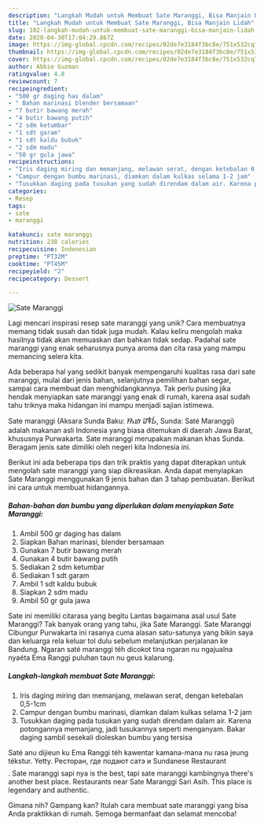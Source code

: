 ```yaml
---
description: "Langkah Mudah untuk Membuat Sate Maranggi, Bisa Manjain Lidah"
title: "Langkah Mudah untuk Membuat Sate Maranggi, Bisa Manjain Lidah"
slug: 102-langkah-mudah-untuk-membuat-sate-maranggi-bisa-manjain-lidah
date: 2020-04-30T17:04:29.867Z
image: https://img-global.cpcdn.com/recipes/02de7e3184f3bc8e/751x532cq70/sate-maranggi-foto-resep-utama.jpg
thumbnail: https://img-global.cpcdn.com/recipes/02de7e3184f3bc8e/751x532cq70/sate-maranggi-foto-resep-utama.jpg
cover: https://img-global.cpcdn.com/recipes/02de7e3184f3bc8e/751x532cq70/sate-maranggi-foto-resep-utama.jpg
author: Abbie Guzman
ratingvalue: 4.8
reviewcount: 7
recipeingredient:
- "500 gr daging has dalam"
- " Bahan marinasi blender bersamaan"
- "7 butir bawang merah"
- "4 butir bawang putih"
- "2 sdm ketumbar"
- "1 sdt garam"
- "1 sdt kaldu bubuk"
- "2 sdm madu"
- "50 gr gula jawa"
recipeinstructions:
- "Iris daging miring dan memanjang, melawan serat, dengan ketebalan 0,5-1cm"
- "Campur dengan bumbu marinasi, diamkan dalam kulkas selama 1-2 jam"
- "Tusukkan daging pada tusukan yang sudah direndam dalam air. Karena potongannya memanjang, jadi tusukannya seperti menganyam. Bakar daging sambil sesekali dioleskan bumbu yang tersisa"
categories:
- Resep
tags:
- sate
- maranggi

katakunci: sate maranggi 
nutrition: 238 calories
recipecuisine: Indonesian
preptime: "PT32M"
cooktime: "PT45M"
recipeyield: "2"
recipecategory: Dessert

---
```



![Sate Maranggi](https://img-global.cpcdn.com/recipes/02de7e3184f3bc8e/751x532cq70/sate-maranggi-foto-resep-utama.jpg)

Lagi mencari inspirasi resep sate maranggi yang unik? Cara membuatnya memang tidak susah dan tidak juga mudah. Kalau keliru mengolah maka hasilnya tidak akan memuaskan dan bahkan tidak sedap. Padahal sate maranggi yang enak seharusnya punya aroma dan cita rasa yang mampu memancing selera kita.

Ada beberapa hal yang sedikit banyak mempengaruhi kualitas rasa dari sate maranggi, mulai dari jenis bahan, selanjutnya pemilihan bahan segar, sampai cara membuat dan menghidangkannya. Tak perlu pusing jika hendak menyiapkan sate maranggi yang enak di rumah, karena asal sudah tahu triknya maka hidangan ini mampu menjadi sajian istimewa.

Sate maranggi (Aksara Sunda Baku: ᮞᮒᮦ ᮙᮛᮀᮌᮤ, Sunda: Saté Maranggi) adalah makanan asli Indonesia yang biasa ditemukan di daerah Jawa Barat, khususnya Purwakarta. Sate maranggi merupakan makanan khas Sunda. Beragam jenis sate dimiliki oleh negeri kita Indonesia ini.


Berikut ini ada beberapa tips dan trik praktis yang dapat diterapkan untuk mengolah sate maranggi yang siap dikreasikan. Anda dapat menyiapkan Sate Maranggi menggunakan 9 jenis bahan dan 3 tahap pembuatan. Berikut ini cara untuk membuat hidangannya.

<!--inarticleads1-->

##### Bahan-bahan dan bumbu yang diperlukan dalam menyiapkan Sate Maranggi:

1. Ambil 500 gr daging has dalam
1. Siapkan  Bahan marinasi, blender bersamaan
1. Gunakan 7 butir bawang merah
1. Gunakan 4 butir bawang putih
1. Sediakan 2 sdm ketumbar
1. Sediakan 1 sdt garam
1. Ambil 1 sdt kaldu bubuk
1. Siapkan 2 sdm madu
1. Ambil 50 gr gula jawa


Sate ini memiliki citarasa yang begitu Lantas bagaimana asal usul Sate Maranggi? Tak banyak orang yang tahu, jika Sate Maranggi. Sate Maranggi Cibungur Purwakarta ini rasanya cuma alasan satu-satunya yang bikin saya dan keluarga rela keluar tol dulu sebelum melanjutkan perjalanan ke Bandung. Ngaran saté maranggi téh dicokot tina ngaran nu ngajualna nyaéta Ema Ranggi puluhan taun nu geus kalarung. 

<!--inarticleads2-->

##### Langkah-langkah membuat Sate Maranggi:

1. Iris daging miring dan memanjang, melawan serat, dengan ketebalan 0,5-1cm
1. Campur dengan bumbu marinasi, diamkan dalam kulkas selama 1-2 jam
1. Tusukkan daging pada tusukan yang sudah direndam dalam air. Karena potongannya memanjang, jadi tusukannya seperti menganyam. Bakar daging sambil sesekali dioleskan bumbu yang tersisa


Saté anu dijieun ku Ema Ranggi téh kawentar kamana-mana nu rasa jeung tékstur. Yetty. Ресторан, где подают сатэ и Sundanese Restaurant$$$$. Sate maranggi sapi nya is the best, tapi sate maranggi kambingnya there&#39;s another best place. Restaurants near Sate Maranggi Sari Asih. This place is legendary and authentic. 

Gimana nih? Gampang kan? Itulah cara membuat sate maranggi yang bisa Anda praktikkan di rumah. Semoga bermanfaat dan selamat mencoba!
